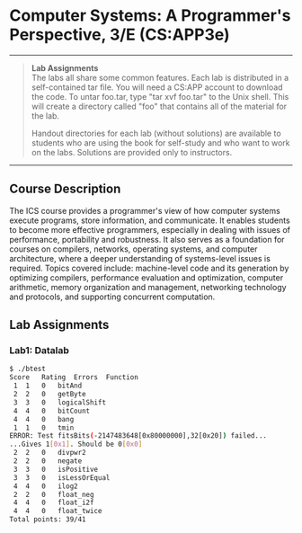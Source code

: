 # Computer Systems: A Programmer's Perspective, 3/E (CS:APP3e)

* * *

> **Lab Assignments**  
> The labs all share some common features. Each lab is distributed in a self-contained tar file. You will need a CS:APP account to download the code. To untar foo.tar, type "tar xvf foo.tar" to the Unix shell. This will create a directory called "foo" that contains all of the material for the lab.
> 
> Handout directories for each lab (without solutions) are available to students who are using the book for self-study and who want to work on the labs. Solutions are provided only to instructors.

* * *

## Course Description

The ICS course provides a programmer's view of how computer systems execute programs, store information, and communicate. It enables students to become more effective programmers, especially in dealing with issues of performance, portability and robustness. It also serves as a foundation for courses on compilers, networks, operating systems, and computer architecture, where a deeper understanding of systems-level issues is required. Topics covered include: machine-level code and its generation by optimizing compilers, performance evaluation and optimization, computer arithmetic, memory organization and management, networking technology and protocols, and supporting concurrent computation.


## Lab Assignments

### Lab1: Datalab

```sh
$ ./btest 
Score	Rating	Errors	Function
 1	1	0	bitAnd
 2	2	0	getByte
 3	3	0	logicalShift
 4	4	0	bitCount
 4	4	0	bang
 1	1	0	tmin
ERROR: Test fitsBits(-2147483648[0x80000000],32[0x20]) failed...
...Gives 1[0x1]. Should be 0[0x0]
 2	2	0	divpwr2
 2	2	0	negate
 3	3	0	isPositive
 3	3	0	isLessOrEqual
 4	4	0	ilog2
 2	2	0	float_neg
 4	4	0	float_i2f
 4	4	0	float_twice
Total points: 39/41
```

